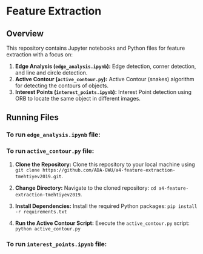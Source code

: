 # Feature Extraction

## Overview
This repository contains Jupyter notebooks and Python files for feature extraction with a focus on:

1. **Edge Analysis (`edge_analysis.ipynb`):** Edge detection, corner detection, and line and circle detection.
2. **Active Contour (`active_contour.py`):** Active Contour (snakes) algorithm for detecting the contours of objects.
3. **Interest Points (`interest_points.ipynb`):** Interest Point detection using ORB to locate the same object in different images.


## Running Files

### To run   `edge_analysis.ipynb` file:

### To run   `active_contour.py` file:

1. **Clone the Repository:**
   Clone this repository to your local machine using `git clone https://github.com/ADA-GWU/a4-feature-extraction-tmehtiyev2019.git`.

2. **Change Directory:**
Navigate to the cloned repository: `cd a4-feature-extraction-tmehtiyev2019`.

3. **Install Dependencies:**
Install the required Python packages: `pip install -r requirements.txt`

4. **Run the Active Contour Script:**
Execute the `active_contour.py` script: `python active_contour.py`


### To run   `interest_points.ipynb` file:
   




